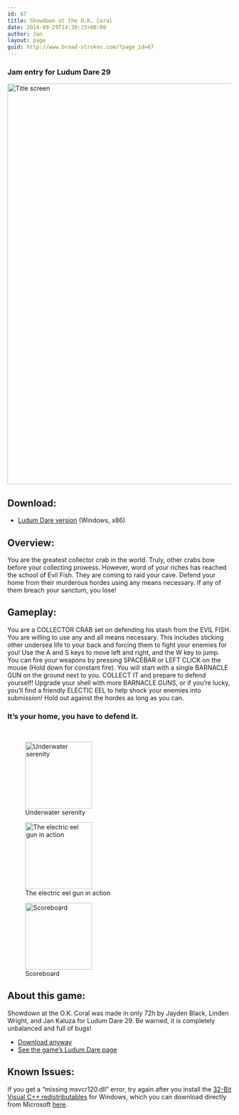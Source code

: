```yaml
---
id: 67
title: Showdown at the O.K. Coral
date: 2014-09-29T14:39:23+00:00
author: Jan
layout: page
guid: http://www.broad-strokes.com/?page_id=67
---
```

### Jam entry for Ludum Dare 29

[<img class="size-full wp-image-72" src="http://www.broad-strokes.com/wordpress/wp-content/uploads/2014/09/okcoral-shot2.jpg" alt="Title screen" width="1600" height="900" srcset="http://www.broad-strokes.com/wordpress/wp-content/uploads/2014/09/okcoral-shot2.jpg 1600w, http://www.broad-strokes.com/wordpress/wp-content/uploads/2014/09/okcoral-shot2-300x169.jpg 300w, http://www.broad-strokes.com/wordpress/wp-content/uploads/2014/09/okcoral-shot2-1024x576.jpg 1024w" sizes="(max-width: 1600px) 100vw, 1600px" />](http://www.broad-strokes.com/wordpress/wp-content/uploads/2014/09/okcoral-shot2.jpg)

## Download:

  * [Ludum Dare version](/download/okcoral.zip) (Windows, x86)

## Overview:

You are the greatest collector crab in the world. Truly, other crabs bow before your collecting prowess. However, word of your riches has reached the school of Evil Fish. They are coming to raid your cave. Defend your home from their murderous hordes using any means necessary. If any of them breach your sanctum, you lose!

## Gameplay:

You are a COLLECTOR CRAB set on defending his stash from the EVIL FISH. You are willing to use any and all means necessary. This includes sticking other undersea life to your back and forcing them to fight your enemies for you! Use the A and S keys to move left and right, and the W key to jump. You can fire your weapons by pressing SPACEBAR or LEFT CLICK on the mouse (Hold down for constant fire). You will start with a single BARNACLE GUN on the ground next to you. COLLECT IT and prepare to defend yourself! Upgrade your shell with more BARNACLE GUNS, or if you&#8217;re lucky, you&#8217;ll find a friendly ELECTIC EEL to help shock your enemies into submission! Hold out against the hordes as long as you can.

### It&#8217;s your home, you have to defend it.

&nbsp;

<div id='gallery-1' class='gallery galleryid-67 gallery-columns-3 gallery-size-thumbnail'>
  <figure class='gallery-item'> 
  
  <div class='gallery-icon landscape'>
    <a href='http://www.broad-strokes.com/wordpress/wp-content/uploads/2014/09/okcoral-shot3.jpg'><img width="150" height="150" src="http://www.broad-strokes.com/wordpress/wp-content/uploads/2014/09/okcoral-shot3-150x150.jpg" class="attachment-thumbnail size-thumbnail" alt="Underwater serenity" aria-describedby="gallery-1-73" srcset="http://www.broad-strokes.com/wordpress/wp-content/uploads/2014/09/okcoral-shot3-150x150.jpg 150w, http://www.broad-strokes.com/wordpress/wp-content/uploads/2014/09/okcoral-shot3-500x500.jpg 500w" sizes="(max-width: 150px) 100vw, 150px" /></a>
  </div><figcaption class='wp-caption-text gallery-caption' id='gallery-1-73'> Underwater serenity </figcaption></figure><figure class='gallery-item'> 
  
  <div class='gallery-icon landscape'>
    <a href='http://www.broad-strokes.com/wordpress/wp-content/uploads/2014/09/okcoral-shot1.jpg'><img width="150" height="150" src="http://www.broad-strokes.com/wordpress/wp-content/uploads/2014/09/okcoral-shot1-150x150.jpg" class="attachment-thumbnail size-thumbnail" alt="The electric eel gun in action" aria-describedby="gallery-1-71" srcset="http://www.broad-strokes.com/wordpress/wp-content/uploads/2014/09/okcoral-shot1-150x150.jpg 150w, http://www.broad-strokes.com/wordpress/wp-content/uploads/2014/09/okcoral-shot1-500x500.jpg 500w" sizes="(max-width: 150px) 100vw, 150px" /></a>
  </div><figcaption class='wp-caption-text gallery-caption' id='gallery-1-71'> The electric eel gun in action </figcaption></figure><figure class='gallery-item'> 
  
  <div class='gallery-icon landscape'>
    <a href='http://www.broad-strokes.com/wordpress/wp-content/uploads/2014/09/okcoral-shot4.jpg'><img width="150" height="150" src="http://www.broad-strokes.com/wordpress/wp-content/uploads/2014/09/okcoral-shot4-150x150.jpg" class="attachment-thumbnail size-thumbnail" alt="Scoreboard" aria-describedby="gallery-1-74" srcset="http://www.broad-strokes.com/wordpress/wp-content/uploads/2014/09/okcoral-shot4-150x150.jpg 150w, http://www.broad-strokes.com/wordpress/wp-content/uploads/2014/09/okcoral-shot4-500x500.jpg 500w" sizes="(max-width: 150px) 100vw, 150px" /></a>
  </div><figcaption class='wp-caption-text gallery-caption' id='gallery-1-74'> Scoreboard </figcaption></figure>
</div>

## About this game:

Showdown at the O.K. Coral was made in only 72h by Jayden Black, Linden Wright, and Jan Kaluza for Ludum Dare 29. Be warned, it is completely unbalanced and full of bugs!

  * [Download anyway](/download/okcoral.rar)
  * <a href="http://www.ludumdare.com/compo/ludum-dare-29/?action=preview&uid=35382" target="_blank">See the game&#8217;s Ludum Dare page</a>

## Known Issues:

If you get a &#8220;missing msvcr120.dll&#8221; error, try again after you install the <a href="http://www.microsoft.com/en-us/download/details.aspx?id=40784" target="_blank">32-Bit Visual C++ redistributables</a> for Windows, which you can download directly from Microsoft <a href="http://www.microsoft.com/en-us/download/details.aspx?id=40784" target="_blank">here</a>.